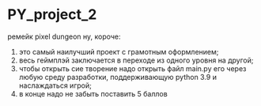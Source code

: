 # PY_project_2
ремейк pixel dungeon
ну, короче:
1) это самый наилучший проект с грамотным оформлением;
2) весь геймплэй заключается в переходе из одного уровня на другой;
3) чтобы открыть сие творение надо открыть файл main.py его через любую среду разработки, поддерживающую python 3.9 и наслаждаться игрой;
4) в конце надо не забыть поставить 5 баллов
